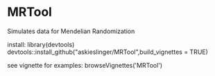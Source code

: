 # MRTool
Simulates data for Mendelian Randomization

install: 
  library(devtools)
  devtools::install_github("askieslinger/MRTool",build_vignettes = TRUE)
  
see vignette for examples:
  browseVignettes('MRTool')
